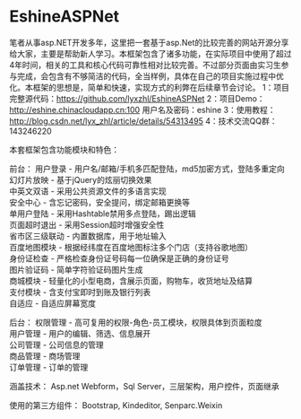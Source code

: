 # EshineASPNet
笔者从事asp.NET开发多年，这里把一套基于asp.Net的比较完善的网站开源分享给大家，主要是帮助新人学习。本框架包含了诸多功能，在实际项目中使用了超过4年时间，相关的工具和核心代码可靠性相对比较完善。不过部分页面由实习生参与完成，会包含有不够简洁的代码，全当样例，具体在自己的项目实施过程中优化。本框架的思想是，简单和快速，实现方式的利弊在后续章节会讨论。
1：项目完整源代码：https://github.com/lyxzhl/EshineASPNet
2：项目Demo：http://eshine.chinacloudapp.cn:100      用户名及密码：eshine
3：使用教程：http://blog.csdn.net/lyx_zhl/article/details/54313495
4：技术交流QQ群：143246220

本套框架包含功能模块和特色：

前台：
    用户登录 - 用户名/邮箱/手机多匹配登陆，md5加密方式，登陆多重定向<br>
    幻灯片放映 - 基于jQuery的炫丽切换效果<br>
    中英文双语 - 采用公共资源文件的多语言实现<br>
    安全中心 - 含忘记密码，安全提问，绑定邮箱更换等<br>
    单用户登陆 - 采用Hashtable禁用多点登陆，踢出逻辑<br>
    页面超时退出 - 采用Session超时增强安全性<br>
    省市区三级联动 - 内置数据库，用于地址输入<br>
    百度地图模块 - 根据经纬度在百度地图标注多个门店（支持谷歌地图）<br>
    身份证检查 - 严格检查身份证号码每一位确保是正确的身份证号<br>
    图片验证码 - 简单字符验证码图片生成<br>
    商城模块 - 轻量化的小型电商，含展示页面，购物车，收货地址及结算<br>
    支付模块 - 含支付宝即时到账及银行列表<br>
    自适应 - 自适应屏幕宽度<br>
    
后台：
    权限管理 - 高可复用的权限-角色-员工模块，权限具体到页面粒度<br>
    用户管理 - 用户的编辑、筛选、信息展开<br>
    公司管理 - 公司信息的管理<br>
    商品管理 - 商场管理<br>
    订单管理 - 订单的管理<br>

涵盖技术：
Asp.net Webform，Sql Server，三层架构，用户控件，页面继承

使用的第三方组件：
Bootstrap, Kindeditor, Senparc.Weixin
